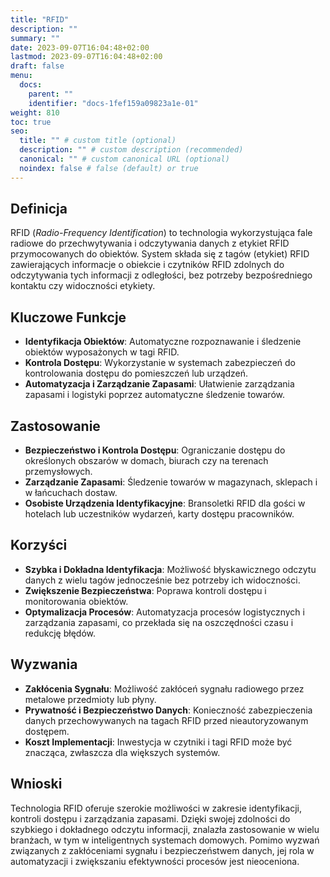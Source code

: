 ```yaml
---
title: "RFID"
description: ""
summary: ""
date: 2023-09-07T16:04:48+02:00
lastmod: 2023-09-07T16:04:48+02:00
draft: false
menu:
  docs:
    parent: ""
    identifier: "docs-1fef159a09823a1e-01"
weight: 810
toc: true
seo:
  title: "" # custom title (optional)
  description: "" # custom description (recommended)
  canonical: "" # custom canonical URL (optional)
  noindex: false # false (default) or true
---
```



## Definicja

RFID (*Radio-Frequency Identification*) to technologia wykorzystująca fale radiowe do przechwytywania i odczytywania danych z etykiet RFID przymocowanych do obiektów. System składa się z tagów (etykiet) RFID zawierających informacje o obiekcie i czytników RFID zdolnych do odczytywania tych informacji z odległości, bez potrzeby bezpośredniego kontaktu czy widoczności etykiety.

## Kluczowe Funkcje

- **Identyfikacja Obiektów**: Automatyczne rozpoznawanie i śledzenie obiektów wyposażonych w tagi RFID.
- **Kontrola Dostępu**: Wykorzystanie w systemach zabezpieczeń do kontrolowania dostępu do pomieszczeń lub urządzeń.
- **Automatyzacja i Zarządzanie Zapasami**: Ułatwienie zarządzania zapasami i logistyki poprzez automatyczne śledzenie towarów.

## Zastosowanie

- **Bezpieczeństwo i Kontrola Dostępu**: Ograniczanie dostępu do określonych obszarów w domach, biurach czy na terenach przemysłowych.
- **Zarządzanie Zapasami**: Śledzenie towarów w magazynach, sklepach i w łańcuchach dostaw.
- **Osobiste Urządzenia Identyfikacyjne**: Bransoletki RFID dla gości w hotelach lub uczestników wydarzeń, karty dostępu pracowników.

## Korzyści

- **Szybka i Dokładna Identyfikacja**: Możliwość błyskawicznego odczytu danych z wielu tagów jednocześnie bez potrzeby ich widoczności.
- **Zwiększenie Bezpieczeństwa**: Poprawa kontroli dostępu i monitorowania obiektów.
- **Optymalizacja Procesów**: Automatyzacja procesów logistycznych i zarządzania zapasami, co przekłada się na oszczędności czasu i redukcję błędów.

## Wyzwania

- **Zakłócenia Sygnału**: Możliwość zakłóceń sygnału radiowego przez metalowe przedmioty lub płyny.
- **Prywatność i Bezpieczeństwo Danych**: Konieczność zabezpieczenia danych przechowywanych na tagach RFID przed nieautoryzowanym dostępem.
- **Koszt Implementacji**: Inwestycja w czytniki i tagi RFID może być znacząca, zwłaszcza dla większych systemów.

## Wnioski

Technologia RFID oferuje szerokie możliwości w zakresie identyfikacji, kontroli dostępu i zarządzania zapasami. Dzięki swojej zdolności do szybkiego i dokładnego odczytu informacji, znalazła zastosowanie w wielu branżach, w tym w inteligentnych systemach domowych. Pomimo wyzwań związanych z zakłóceniami sygnału i bezpieczeństwem danych, jej rola w automatyzacji i zwiększaniu efektywności procesów jest nieoceniona.

